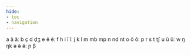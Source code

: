 ```yaml
---
hide:
- toc
- navigation
---
```

a
ã
ãː
b
ç
d
d̠ʒ
e
ẽ
ẽː
f
h
i
ĩ
ĩː
j
k
l
m
mb
mp
n
nd
nt
o
õ
õː
p
r
s
t
t̠ʃ
u
ũ
ũː
w
ŋ
ŋk
ə
ə̃
ə̃ː
ɲ
β
